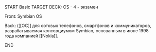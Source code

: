 START
Basic
TARGET DECK: OS - 4 - экзамен


Front: Symbian OS   


Back: ([[ОС]] для сотовых телефонов, смартфонов и коммуникаторов, разрабатываемая консорциумом Symbian, основанным в июне 1998 года компанией [[Nokia]].
<!--ID: 1663427618277-->
END 